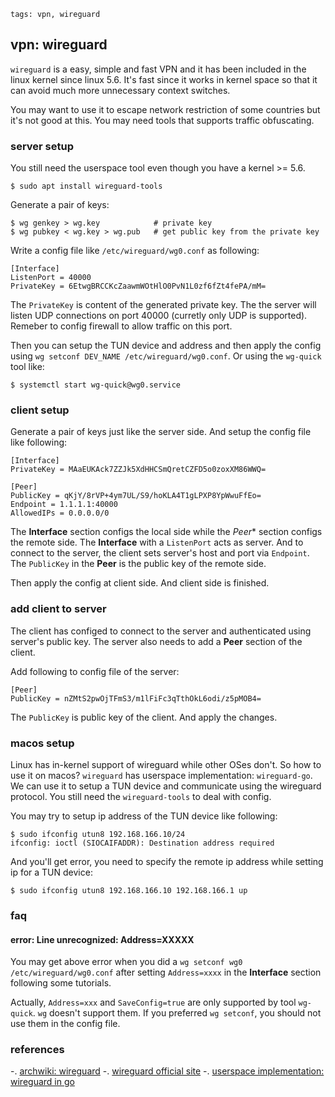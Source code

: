 ```metadata
tags: vpn, wireguard
```

## vpn: wireguard

`wireguard` is a easy, simple and fast VPN and it has been included in the linux kernel
 since linux 5.6. It's fast since it works in kernel space so that it can avoid much more
 unnecessary context switches.

You may want to use it to escape network restriction of some countries but it's not good
 at this. You may need tools that supports traffic obfuscating.

### server setup
You still need the userspace tool even though you have a kernel >= 5.6.

    $ sudo apt install wireguard-tools

Generate a pair of keys:

    $ wg genkey > wg.key            # private key
    $ wg pubkey < wg.key > wg.pub   # get public key from the private key

Write a config file like `/etc/wireguard/wg0.conf` as following:

```
[Interface]
ListenPort = 40000
PrivateKey = 6EtwgBRCCKcZaawmWOtHlO0PvN1L0zf6fZt4fePA/mM=
```

The `PrivateKey` is content of the generated private key. The the server will listen UDP
 connections on port 40000 (curretly only UDP is supported). Remeber to config firewall
 to allow traffic on this port.

Then you can setup the TUN device and address and then apply the config using
 `wg setconf DEV_NAME /etc/wireguard/wg0.conf`. Or using the `wg-quick` tool like:

    $ systemctl start wg-quick@wg0.service

### client setup
Generate a pair of keys just like the server side. And setup the config file like following:

```
[Interface]
PrivateKey = MAaEUKAck7ZZJk5XdHHCSmQretCZFD5o0zoxXM86WWQ=

[Peer]
PublicKey = qKjY/8rVP+4ym7UL/S9/hoKLA4T1gLPXP8YpWwuFfEo=
Endpoint = 1.1.1.1:40000
AllowedIPs = 0.0.0.0/0
```

The **Interface** section configs the local side while the *Peer** section configs the remote
 side. The **Interface** with a `ListenPort` acts as server. And to connect to the server,
 the client sets server's host and port via `Endpoint`. The `PublicKey` in the **Peer** is
 the public key of the remote side.

Then apply the config at client side. And client side is finished.

### add client to server
The client has configed to connect to the server and authenticated using server's public key.
The server also needs to add a **Peer** section of the client.

Add following to config file of the server:

```
[Peer]
PublicKey = nZMtS2pwOjTFmS3/m1lFiFc3qTthOkL6odi/z5pMOB4=
```

The `PublicKey` is public key of the client. And apply the changes.

### macos setup
Linux has in-kernel support of wireguard while other OSes don't. So how to use it on macos?
 `wireguard` has userspace implementation: `wireguard-go`. We can use it to setup a TUN
 device and communicate using the wireguard protocol. You still need the `wireguard-tools`
 to deal with config.

You may try to setup ip address of the TUN device like following:

    $ sudo ifconfig utun8 192.168.166.10/24
    ifconfig: ioctl (SIOCAIFADDR): Destination address required

And you'll get error, you need to specify the remote ip address while setting ip for a TUN device:

    $ sudo ifconfig utun8 192.168.166.10 192.168.166.1 up

### faq
#### error: Line unrecognized: Address=XXXXX
You may get above error when you did a `wg setconf wg0 /etc/wireguard/wg0.conf` after setting
`Address=xxxx` in the **Interface** section following some tutorials.

Actually, `Address=xxx` and `SaveConfig=true` are only supported by tool `wg-quick`. `wg`
 doesn't support them. If you preferred `wg setconf`, you should not use them in the config
 file.


### references
-. [archwiki: wireguard](https://wiki.archlinux.org/index.php/WireGuard)
-. [wireguard official site](https://www.wireguard.com/)
-. [userspace implementation: wireguard in go](https://github.com/WireGuard/wireguard-go)
